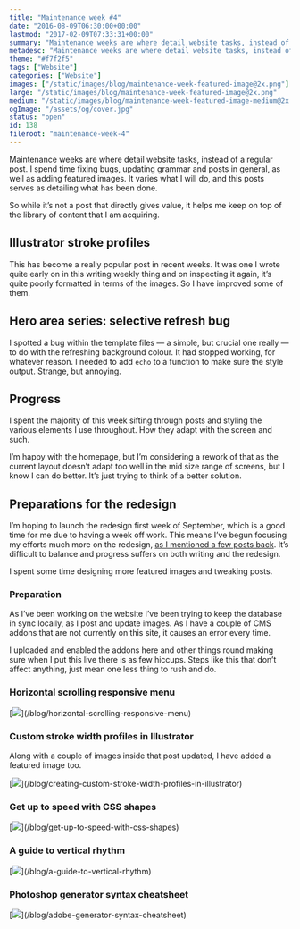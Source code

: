 ```yaml
---
title: "Maintenance week #4"
date: "2016-08-09T06:30:00+00:00"
lastmod: "2017-02-09T07:33:31+00:00"
summary: "Maintenance weeks are where detail website tasks, instead of a regular post. I spend time fixing bugs, updating grammar and posts in general, as well as adding featured images. It varies what I will do, and this posts serves as detailing what has been done."
metadesc: "Maintenance weeks are where detail website tasks, instead of a regular post. I spent this week bug fixing and adding some featured images."
theme: "#f7f2f5"
tags: ["Website"]
categories: ["Website"]
images: ["/static/images/blog/maintenance-week-featured-image@2x.png"]
large: "/static/images/blog/maintenance-week-featured-image@2x.png"
medium: "/static/images/blog/maintenance-week-featured-image-medium@2x.png"
ogImage: "/assets/og/cover.jpg"
status: "open"
id: 138
fileroot: "maintenance-week-4"
---
```


Maintenance weeks are where detail website tasks, instead of a regular post. I spend time fixing bugs, updating grammar and posts in general, as well as adding featured images. It varies what I will do, and this posts serves as detailing what has been done.

So while it’s not a post that directly gives value, it helps me keep on top of the library of content that I am acquiring.

## Illustrator stroke profiles
This has become a really popular post in recent weeks. It was one I wrote quite early on in this writing weekly thing and on inspecting it again, it’s quite poorly formatted in terms of the images. So I have improved some of them.

## Hero area series: selective refresh bug
I spotted a bug within the template files — a simple, but crucial one really — to do with the refreshing background colour. It had stopped working, for whatever reason. I needed to  add `echo` to a function to make sure the style output. Strange, but annoying.

## Progress
I spent the majority of this week sifting through posts and styling the various elements I use throughout. How they adapt with the screen and such.

I’m happy with the homepage, but I’m considering a rework of that as the current layout doesn’t adapt too well in the mid size range of screens, but I know I can do better. It’s just trying to think of a better solution.

## Preparations for the redesign
I’m hoping to launch the redesign first week of September, which is a good time for me due to having a week off work. This means I’ve begun focusing my efforts much more on the redesign, [as I mentioned a few posts back](/blog/redesign-progress-update). It’s difficult to balance and progress suffers on both writing and the redesign.

I spent some time designing more featured images and tweaking posts.

### Preparation
As I’ve been working on the website I’ve been trying to keep the database in sync locally, as I post and update images. As I have a couple of CMS addons that are not currently on this site, it causes an error every time.

I uploaded and enabled the addons here and other things round making sure when I put this live there is as few hiccups. Steps like this that don’t affect anything, just mean one less thing to rush and do.

### Horizontal scrolling responsive menu
<div className="article-image">
  [<Image src="/static/images/blog/horizontal-scrolling-responsive-featured-image@2x.png" width={738} height={492} />](/blog/horizontal-scrolling-responsive-menu)
</div>

### Custom stroke width profiles in Illustrator
Along with a couple of images inside that post updated, I have added a featured image too.

<div className="article-image">
  [<Image src="/static/images/blog/illustrator-stroke-width-featured-image@2x.png" width={738} height={492} />](/blog/creating-custom-stroke-width-profiles-in-illustrator)
</div>

### Get up to speed with CSS shapes
<div className="article-image">
  [<Image src="/static/images/blog/css-shapes-featured-image@2x.png" width={738} height={492} />](/blog/get-up-to-speed-with-css-shapes)
</div>

### A guide to vertical rhythm
<div className="article-image">
  [<Image src="/static/images/blog/vertical-rhythm-featured-image@2x.png" width={738} height={492} />](/blog/a-guide-to-vertical-rhythm)
</div>

### Photoshop generator syntax cheatsheet
<div className="article-image">
  [<Image src="/static/images/blog/ps-generator-featured-image@2x.png" width={738} height={492} />](/blog/adobe-generator-syntax-cheatsheet)
</div>
